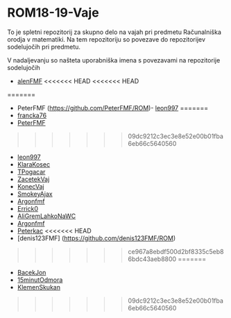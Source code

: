 ﻿# ROM18-19-Vaje

To je spletni repozitorij za skupno delo na vajah pri predmetu Računalniška orodja v matematiki.
Na tem repozitoriju so povezave do repozitorijev sodelujočih pri predmetu.

V nadaljevanju so našteta uporabniška imena s povezavami na repozitorije sodelujočih

- [alenFMF](https://github.com/alenFMF/ROM18-19-Vaje)
<<<<<<< HEAD
<<<<<<< HEAD

=======
- PeterFMF (https://github.com/PeterFMF/ROM)- [leon997](https://github.com/leon997/ROM)
=======
- [francka76](https://github.com/alenFMF/ROM18-19-Vaje)
- [PeterFMF](https://github.com/PeterFMF/ROM)
>>>>>>> 09dc9212c3ec3e8e52e00b01fba6eb66c5640560
- [leon997](https://github.com/leon997/ROM)
- [KlaraKosec](https://github.com/KlaraKosec/hzt)
- [TPogacar](https://github.com/TPogacar/ROM)
- [ZacetekVaj](https://github.com/ZacetekVaj/ROM)
- [KonecVaj](https://github.com/KonecVaj/ROM)
- [SmokeyAjax](https://github.com/SmokeyAjax/ROM.git)
- [Argonfmf](https://github.com/Argonfmf/ROM)
- [Errick0](https://github.com/Errick0/ROM)
- [AliGremLahkoNaWC](https://github.com/AliGremLahkoNaWC)
- [Argonfmf](https://github.com/Argonfmf/ROM)
- [Peterkac](https://github.com/Peterkac/ROM)
<<<<<<< HEAD
- [denis123FMF] (https://github.com/denis123FMF/ROM)
>>>>>>> ce967a8ebdf500d2bf8335c5eb86bdc43aeb8800
=======
- [BacekJon](https://github.com/BacekJon/ROM)
- [15minutOdmora](https://github.com/15minutOdmora/ROM) 
- [KlemenSkukan](https://github.com/KlemenSkukan/ROM)


>>>>>>> 09dc9212c3ec3e8e52e00b01fba6eb66c5640560
